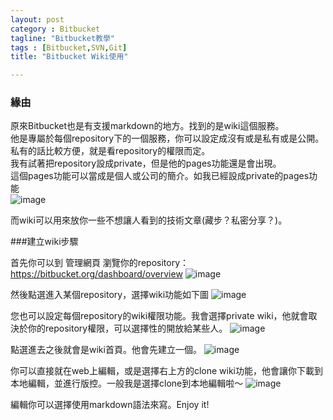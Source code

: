 ```yaml
---
layout: post
category : Bitbucket 
tagline: "Bitbucket教學"
tags : [Bitbucket,SVN,Git]
title: "Bitbucket Wiki使用"

---
```


### 緣由

原來Bitbucket也是有支援markdown的地方。找到的是wiki這個服務。  
他是專屬於每個repository下的一個服務，你可以設定成沒有或是私有或是公開。私有的話比較方便，就是看repository的權限而定。  
我有試著把repository設成private，但是他的pages功能還是會出現。  
這個pages功能可以當成是個人或公司的簡介。如我已經設成private的pages功能  
![image](https://farm4.staticflickr.com/3956/15551061200_c47124b664_o.png)

而wiki可以用來放你一些不想讓人看到的技術文章(藏步？私密分享？)。

###建立wiki步驟

首先你可以到 管理網頁 瀏覽你的repository：https://bitbucket.org/dashboard/overview
![image](https://farm6.staticflickr.com/5599/15735911595_eb1b05f40a_o.png)

然後點選進入某個repository，選擇wiki功能如下圖
![image](https://farm8.staticflickr.com/7580/15737460232_1d9c5e855a_o.png)

您也可以設定每個repository的wiki權限功能。我會選擇private wiki，他就會取決於你的repository權限，可以選擇性的開放給某些人。
![image](https://farm8.staticflickr.com/7542/15550065049_df4e6bb728_o.png)

點選進去之後就會是wiki首頁。他會先建立一個。
![image](https://farm4.staticflickr.com/3938/15734000941_9b6d76f199_o.png)

你可以直接就在web上編輯，或是選擇右上方的clone wiki功能，他會讓你下載到本地編輯，並進行版控。一般我是選擇clone到本地編輯啦～
![image](https://farm4.staticflickr.com/3955/15735939245_7d734d29e4_o.png)

編輯你可以選擇使用markdown語法來寫。Enjoy it!
